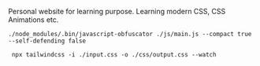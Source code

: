 Personal website for learning purpose. Learning modern CSS, CSS Animations etc.

```
./node_modules/.bin/javascript-obfuscator ./js/main.js --compact true --self-defending false
```

```
 npx tailwindcss -i ./input.css -o ./css/output.css --watch
```